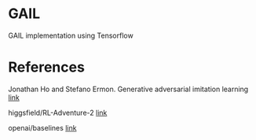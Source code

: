 # GAIL
GAIL implementation using Tensorflow

# References
Jonathan Ho and Stefano Ermon. Generative adversarial imitation learning [link](https://arxiv.org/abs/1606.03476)

higgsfield/RL-Adventure-2 [link](https://github.com/higgsfield/RL-Adventure-2)

openai/baselines [link](https://github.com/openai/baselines)
